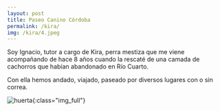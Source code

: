 ```yaml
---
layout: post
title: Paseo Canino Córdoba
permalink: /kira/
img: /kira/4.jpeg
---
```


Soy Ignacio, tutor a cargo de Kira, perra mestiza que me viene acompañando de hace 8 años cuando la rescaté de una camada de cachorros que habían abandonado en Río Cuarto.

Con ella hemos andado, viajado, paseado por diversos lugares con o sin correa.  

![huerta]({{site.baseurl}}/img/kira/1.jpeg){:class="img_full"}  
